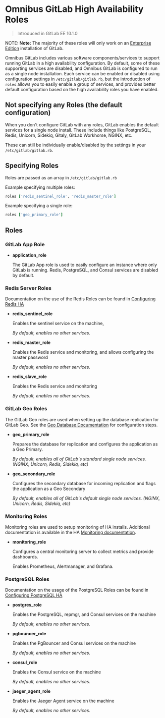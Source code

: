 # Omnibus GitLab High Availability Roles

> Introduced in GitLab EE 10.1.0

NOTE: **Note:**
The majority of these roles will only work on an [Enterprise Edition](https://about.gitlab.com/install/ce-or-ee/) installation of GitLab.

Omnibus GitLab includes various software components/services to support running GitLab in
a high availability configuration. By default, some of these supporting services
are disabled, and Omnibus GitLab is configured to run as a single node installation.
Each service can be enabled or disabled using configuration settings in `/etc/gitlab/gitlab.rb`,
but the introduction of `roles` allows you to easily enable a group of services,
and provides better default configuration based on the high availability roles you
have enabled.

## Not specifying any Roles (the default configuration)

When you don't configure GitLab with any roles, GitLab enables the default services for
a single node install. These include things like PostgreSQL, Redis, Unicorn, Sidekiq,
Gitaly, GitLab Workhorse, NGINX, etc.

These can still be individually enable/disabled by the settings in your `/etc/gitlab/gitlab.rb`.

## Specifying Roles

Roles are passed as an array in `/etc/gitlab/gitlab.rb`

Example specifying multiple roles:

```ruby
roles ['redis_sentinel_role', 'redis_master_role']
```

Example specifying a single role:

```ruby
roles ['geo_primary_role']
```

## Roles

### GitLab App Role

- **application_role**

  The GitLab App role is used to easily configure an instance where only GitLab is running. Redis, PostgreSQL, and Consul services are disabled by default.

### Redis Server Roles

Documentation on the use of the Redis Roles can be found in [Configuring Redis HA](https://docs.gitlab.com/ee/administration/high_availability/redis.html#configuring-redis-ha)

- **redis_sentinel_role**

  Enables the sentinel service on the machine,

  *By default, enables no other services.*

- **redis_master_role**

  Enables the Redis service and monitoring, and allows configuring the master password

  *By default, enables no other services.*

- **redis_slave_role**

  Enables the Redis service and monitoring

  *By default, enables no other services.*

### GitLab Geo Roles

The GitLab Geo roles are used when setting up the database replication for GitLab
Geo. See the [Geo Database Documentation](https://docs.gitlab.com/ee/gitlab-geo/database.html)
for configuration steps.

- **geo_primary_role**

  Prepares the database for replication and configures the application as a Geo Primary.

  *By default, enables all of GitLab's standard single node services. (NGINX, Unicorn, Redis, Sidekiq, etc)*

- **geo_secondary_role**

  Configures the secondary database for incoming replication and flags the
  application as a Geo Secondary

  *By default, enables all of GitLab's default single node services. (NGINX, Unicorn, Redis, Sidekiq, etc)*

### Monitoring Roles

Monitoring roles are used to setup monitoring of HA installs. Additional documentation is available in the HA [Monitoring documentation](https://docs.gitlab.com/ee/administration/high_availability/monitoring_node.html).

- **monitoring_role**

  Configures a central monitoring server to collect metrics and provide dashboards.

  Enables Prometheus, Alertmanager, and Grafana.

### PostgreSQL Roles

Documentation on the usage of the PostgreSQL Roles can be found in [Configuring PostgreSQL HA](https://docs.gitlab.com/ee/administration/high_availability/database.html#configure-using-omnibus-for-high-availability)

- **postgres_role**

  Enables the PostgreSQL, repmgr, and Consul services on the machine

  *By default, enables no other services.*

- **pgbouncer_role**

  Enables the PgBouncer and Consul services on the machine

  *By default, enables no other services.*

- **consul_role**

  Enables the Consul service on the machine

  *By default, enables no other services.*

- **jaeger_agent_role**

  Enables the Jaeger Agent service on the machine

  *By default, enables no other services.*

